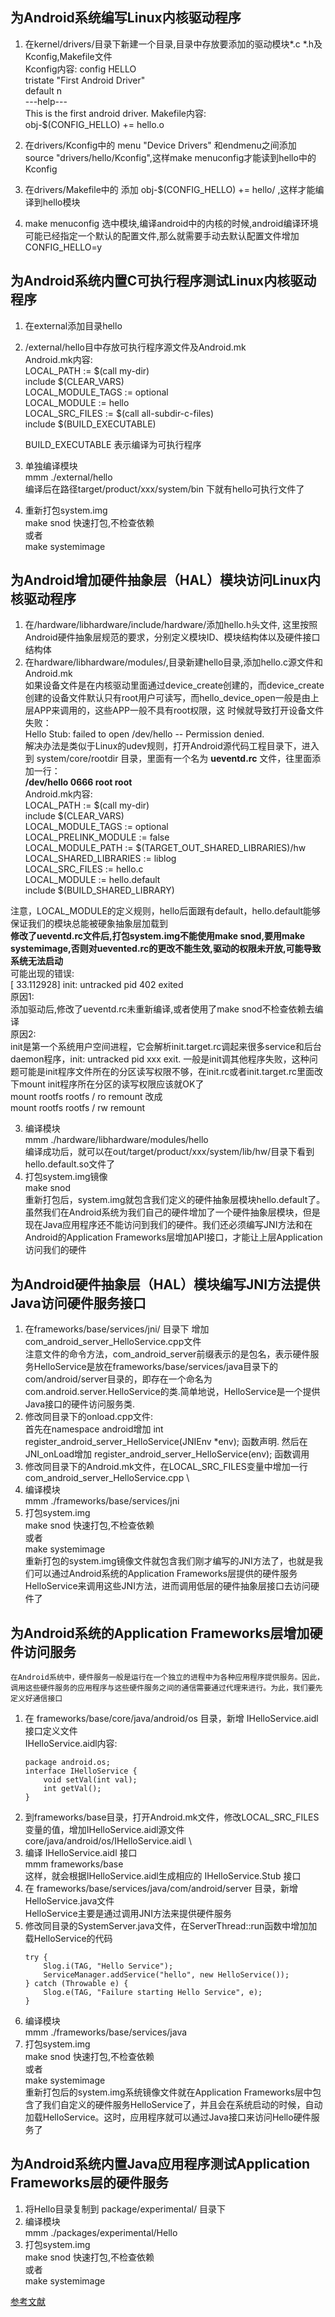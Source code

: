 ## 为Android系统编写Linux内核驱动程序
1. 在kernel/drivers/目录下新建一个目录,目录中存放要添加的驱动模块*.c *.h及Kconfig,Makefile文件  
	Kconfig内容:
	config HELLO  
		tristate "First Android Driver"  
		default n  
		---help---  
			This is the first android driver. 
	Makefile内容:  
	obj-$(CONFIG_HELLO) += hello.o  

2. 在drivers/Kconfig中的 menu "Device Drivers" 和endmenu之间添加 source "drivers/hello/Kconfig",这样make menuconfig才能读到hello中的Kconfig  
3. 在drivers/Makefile中的 添加 obj-$(CONFIG_HELLO) += hello/ ,这样才能编译到hello模块  
4. make menuconfig 选中模块,编译android中的内核的时候,android编译环境可能已经指定一个默认的配置文件,那么就需要手动去默认配置文件增加 CONFIG_HELLO=y  

## 为Android系统内置C可执行程序测试Linux内核驱动程序
1. 在external添加目录hello  
2. /external/hello目中存放可执行程序源文件及Android.mk  
	Android.mk内容:  
		LOCAL_PATH := $(call my-dir)  
		include $(CLEAR_VARS)  
		LOCAL_MODULE_TAGS := optional  
		LOCAL_MODULE := hello  
		LOCAL_SRC_FILES := $(call all-subdir-c-files)  
		include $(BUILD_EXECUTABLE)

	BUILD_EXECUTABLE 表示编译为可执行程序  

3. 单独编译模块  
	mmm ./external/hello  
	编译后在路径target/product/xxx/system/bin 下就有hello可执行文件了  
4. 重新打包system.img  
	make snod			快速打包,不检查依赖  
	或者  
	make systemimage  


## 为Android增加硬件抽象层（HAL）模块访问Linux内核驱动程序
1. 在/hardware/libhardware/include/hardware/添加hello.h头文件, 这里按照Android硬件抽象层规范的要求，分别定义模块ID、模块结构体以及硬件接口结构体  
2. 在hardware/libhardware/modules/,目录新建hello目录,添加hello.c源文件和Android.mk  
	如果设备文件是在内核驱动里面通过device_create创建的，而device_create创建的设备文件默认只有root用户可读写，而hello_device_open一般是由上层APP来调用的，这些APP一般不具有root权限，这  时候就导致打开设备文件失败：  
      Hello Stub: failed to open /dev/hello -- Permission denied.  
    解决办法是类似于Linux的udev规则，打开Android源代码工程目录下，进入到 system/core/rootdir 目录，里面有一个名为 **ueventd.rc** 文件，往里面添加一行：  
      **/dev/hello 0666 root root**  
  Android.mk内容:  
		LOCAL_PATH := $(call my-dir)  
		include $(CLEAR_VARS)  
		LOCAL_MODULE_TAGS := optional  
		LOCAL_PRELINK_MODULE := false  
		LOCAL_MODULE_PATH := $(TARGET_OUT_SHARED_LIBRARIES)/hw  
		LOCAL_SHARED_LIBRARIES := liblog  
		LOCAL_SRC_FILES := hello.c  
		LOCAL_MODULE := hello.default  
		include $(BUILD_SHARED_LIBRARY)  
	
  注意，LOCAL_MODULE的定义规则，hello后面跟有default，hello.default能够保证我们的模块总能被硬象抽象层加载到  
  **修改了ueventd.rc文件后,打包system.img不能使用make snod,要用make systemimage,否则对uevented.rc的更改不能生效,驱动的权限未开放,可能导致系统无法启动**  
  可能出现的错误:  
  	[   33.112928] init: untracked pid 402 exited  
  	原因1:  
  		添加驱动后,修改了ueventd.rc未重新编译,或者使用了make snod不检查依赖去编译  
  	原因2:  
		init是第一个系统用户空间进程，它会解析init.target.rc调起来很多service和后台daemon程序，init: untracked pid xxx exit.
		一般是init调其他程序失败，这种问题可能是init程序文件所在的分区读写权限不够，在init.rc或者init.target.rc里面改下mount init程序所在分区的读写权限应该就OK了  
			mount rootfs rootfs / ro remount 改成  
			mount rootfs rootfs / rw remount


3. 编译模块  
	mmm ./hardware/libhardware/modules/hello  
	编译成功后，就可以在out/target/product/xxx/system/lib/hw/目录下看到hello.default.so文件了	
4. 打包system.img镜像  
	make snod  
	重新打包后，system.img就包含我们定义的硬件抽象层模块hello.default了。  
    虽然我们在Android系统为我们自己的硬件增加了一个硬件抽象层模块，但是现在Java应用程序还不能访问到我们的硬件。我们还必须编写JNI方法和在Android的Application Frameworks层增加API接口，才能让上层Application访问我们的硬件


## 为Android硬件抽象层（HAL）模块编写JNI方法提供Java访问硬件服务接口
1. 在frameworks/base/services/jni/ 目录下 增加com_android_server_HelloService.cpp文件  
	注意文件的命令方法，com_android_server前缀表示的是包名，表示硬件服务HelloService是放在frameworks/base/services/java目录下的com/android/server目录的，即存在一个命名为com.android.server.HelloService的类.简单地说，HelloService是一个提供Java接口的硬件访问服务类.
2. 修改同目录下的onload.cpp文件:  
	首先在namespace android增加 int register_android_server_HelloService(JNIEnv *env); 函数声明.
	然后在JNI_onLoad增加  register_android_server_HelloService(env); 函数调用
3. 修改同目录下的Android.mk文件，在LOCAL_SRC_FILES变量中增加一行  com_android_server_HelloService.cpp \  
4. 编译模块  
	mmm ./frameworks/base/services/jni
5. 打包system.img  
	make snod			快速打包,不检查依赖  
	或者  
	make systemimage  
	重新打包的system.img镜像文件就包含我们刚才编写的JNI方法了，也就是我们可以通过Android系统的Application Frameworks层提供的硬件服务HelloService来调用这些JNI方法，进而调用低层的硬件抽象层接口去访问硬件了




## 为Android系统的Application Frameworks层增加硬件访问服务
	在Android系统中，硬件服务一般是运行在一个独立的进程中为各种应用程序提供服务。因此，调用这些硬件服务的应用程序与这些硬件服务之间的通信需要通过代理来进行。为此，我们要先定义好通信接口  
1. 在 frameworks/base/core/java/android/os 目录，新增 IHelloService.aidl 接口定义文件  
IHelloService.aidl内容:  
	```  
	package android.os;  
	interface IHelloService {  
	    void setVal(int val);  
	    int getVal();  
	}  
	```
2. 到frameworks/base目录，打开Android.mk文件，修改LOCAL_SRC_FILES变量的值，增加IHelloService.aidl源文件  
	 core/java/android/os/IHelloService.aidl \  
3. 编译 IHelloService.aidl 接口  
	mmm frameworks/base  
	这样，就会根据IHelloService.aidl生成相应的 IHelloService.Stub 接口  
4. 在 frameworks/base/services/java/com/android/server 目录，新增HelloService.java文件  
	HelloService主要是通过调用JNI方法来提供硬件服务  
5. 修改同目录的SystemServer.java文件，在ServerThread::run函数中增加加载HelloService的代码  
	```  
	try {  
		Slog.i(TAG, "Hello Service");  
		ServiceManager.addService("hello", new HelloService());  
	} catch (Throwable e) {  
		Slog.e(TAG, "Failure starting Hello Service", e);  
	}  
	```
6. 编译模块  
	mmm ./frameworks/base/services/java  
7. 打包system.img  
	make snod			快速打包,不检查依赖  
	或者  
	make systemimage  
	重新打包后的system.img系统镜像文件就在Application Frameworks层中包含了我们自定义的硬件服务HelloService了，并且会在系统启动的时候，自动加载HelloService。这时，应用程序就可以通过Java接口来访问Hello硬件服务了  

## 为Android系统内置Java应用程序测试Application Frameworks层的硬件服务 
1. 将Hello目录复制到 package/experimental/ 目录下  
2. 编译模块  
	mmm ./packages/experimental/Hello  
3. 打包system.img  
	make snod			快速打包,不检查依赖  
	或者  
	make systemimage  


[参考文献](http://blog.csdn.net/luoshengyang/article/details/6568411)
